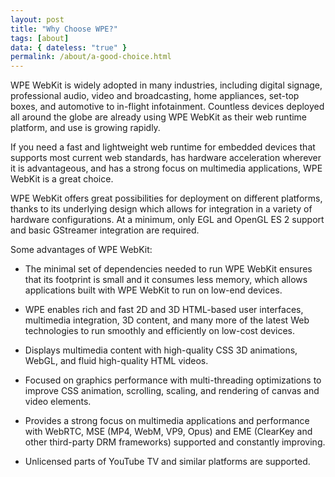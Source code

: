 ```yaml
---
layout: post
title: "Why Choose WPE?"
tags: [about]
data: { dateless: "true" }
permalink: /about/a-good-choice.html
---
```


WPE WebKit is widely adopted in many industries, including digital signage, professional audio, video and broadcasting, home appliances, set-top boxes, and automotive to in-flight infotainment. Countless devices deployed all around the globe are already using WPE WebKit as their web runtime platform, and use is growing rapidly.

If you need a fast and lightweight web runtime for embedded devices that supports most current web standards, has hardware acceleration wherever it is advantageous, and has a strong focus on multimedia applications, WPE WebKit is a great choice.

WPE WebKit offers great possibilities for deployment on different platforms, thanks to its underlying design which allows for integration in a variety of hardware configurations. At a minimum, only EGL and OpenGL ES 2 support and basic GStreamer integration are required.

Some advantages of WPE WebKit:

* The minimal set of dependencies needed to run WPE WebKit ensures that its footprint is small and it consumes less memory, which allows applications built with WPE WebKit to run on low-end devices.

* WPE enables rich and fast 2D and 3D HTML-based user interfaces, multimedia integration, 3D content, and many more of the latest Web technologies to run smoothly and efficiently on low-cost devices.

* Displays multimedia content with high-quality CSS 3D animations, WebGL, and fluid high-quality HTML videos.

* Focused on graphics performance with multi-threading optimizations to improve CSS animation, scrolling, scaling, and rendering of canvas and video elements.

* Provides a strong focus on multimedia applications and performance with WebRTC, MSE (MP4, WebM, VP9, Opus) and EME (ClearKey and other third-party DRM frameworks) supported and constantly improving.

* Unlicensed parts of YouTube TV and similar platforms are supported.
